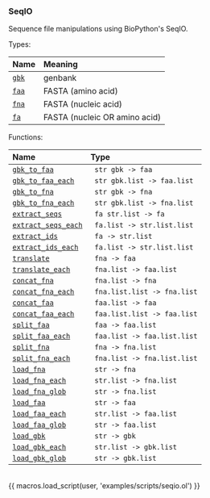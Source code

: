 ### SeqIO

Sequence file manipulations using BioPython's SeqIO.

Types:

| Name      | Meaning |
| :-------- | :------ |
| <a href="javascript:;" onclick="help_and_scripts('gbk')">`gbk`</a> | genbank |
| <a href="javascript:;" onclick="help_and_scripts('faa')">`faa`</a> | FASTA (amino acid) |
| <a href="javascript:;" onclick="help_and_scripts('fna')">`fna`</a> | FASTA (nucleic acid) |
| <a href="javascript:;" onclick="help_and_scripts('fa')">`fa`</a> | FASTA (nucleic OR amino acid) |

Functions:

| Name | Type |
| :--- | :--- |
| <a href="javascript:;" onclick="help_and_scripts('gbk_to_faa')">`gbk_to_faa`</a> | ` str gbk -> faa` |
| <a href="javascript:;" onclick="help_and_scripts('gbk_to_faa_each')">`gbk_to_faa_each`</a> | ` str gbk.list -> faa.list` |
| <a href="javascript:;" onclick="help_and_scripts('gbk_to_fna')">`gbk_to_fna`</a> | ` str gbk -> fna` |
| <a href="javascript:;" onclick="help_and_scripts('gbk_to_fna_each')">`gbk_to_fna_each`</a> | ` str gbk.list -> fna.list` |
| <a href="javascript:;" onclick="help_and_scripts('extract_seqs')">`extract_seqs`</a> | ` fa str.list -> fa` |
| <a href="javascript:;" onclick="help_and_scripts('extract_seqs_each')">`extract_seqs_each`</a> | ` fa.list -> str.list.list` |
| <a href="javascript:;" onclick="help_and_scripts('extract_ids')">`extract_ids`</a> | ` fa -> str.list` |
| <a href="javascript:;" onclick="help_and_scripts('extract_ids_each')">`extract_ids_each`</a> | ` fa.list -> str.list.list` |
| <a href="javascript:;" onclick="help_and_scripts('translate')">`translate`</a> | ` fna -> faa` |
| <a href="javascript:;" onclick="help_and_scripts('translate_each')">`translate_each`</a> | ` fna.list -> faa.list` |
| <a href="javascript:;" onclick="help_and_scripts('concat_fna')">`concat_fna`</a> | ` fna.list -> fna` |
| <a href="javascript:;" onclick="help_and_scripts('concat_fna_each')">`concat_fna_each`</a> | ` fna.list.list -> fna.list` |
| <a href="javascript:;" onclick="help_and_scripts('concat_faa')">`concat_faa`</a> | ` faa.list -> faa` |
| <a href="javascript:;" onclick="help_and_scripts('concat_faa_each')">`concat_faa_each`</a> | ` faa.list.list -> faa.list` |
| <a href="javascript:;" onclick="help_and_scripts('split_faa')">`split_faa`</a> | ` faa -> faa.list` |
| <a href="javascript:;" onclick="help_and_scripts('split_faa_each')">`split_faa_each`</a> | ` faa.list -> faa.list.list` |
| <a href="javascript:;" onclick="help_and_scripts('split_fna')">`split_fna`</a> | ` fna -> fna.list` |
| <a href="javascript:;" onclick="help_and_scripts('split_fna_each')">`split_fna_each`</a> | ` fna.list -> fna.list.list` |
| <a href="javascript:;" onclick="help_and_scripts('load_fna')">`load_fna`</a> | ` str -> fna` |
| <a href="javascript:;" onclick="help_and_scripts('load_fna_each')">`load_fna_each`</a> | ` str.list -> fna.list` |
| <a href="javascript:;" onclick="help_and_scripts('load_fna_glob')">`load_fna_glob`</a> | ` str -> fna.list` |
| <a href="javascript:;" onclick="help_and_scripts('load_faa')">`load_faa`</a> | ` str -> faa` |
| <a href="javascript:;" onclick="help_and_scripts('load_faa_each')">`load_faa_each`</a> | ` str.list -> faa.list` |
| <a href="javascript:;" onclick="help_and_scripts('load_faa_glob')">`load_faa_glob`</a> | ` str -> faa.list` |
| <a href="javascript:;" onclick="help_and_scripts('load_gbk')">`load_gbk`</a> | ` str -> gbk` |
| <a href="javascript:;" onclick="help_and_scripts('load_gbk_each')">`load_gbk_each`</a> | ` str.list -> gbk.list` |
| <a href="javascript:;" onclick="help_and_scripts('load_gbk_glob')">`load_gbk_glob`</a> | ` str -> gbk.list` |

<br/>
{{ macros.load_script(user, 'examples/scripts/seqio.ol') }}
